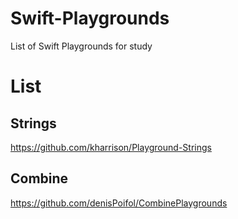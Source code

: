 # Swift-Playgrounds
List of Swift Playgrounds for study


# List

## Strings 
https://github.com/kharrison/Playground-Strings

## Combine
https://github.com/denisPoifol/CombinePlaygrounds
